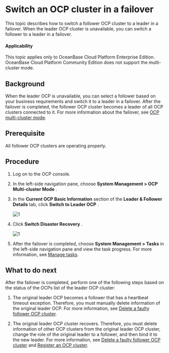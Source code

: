 Switch an OCP cluster in a failover
========================================================

This topic describes how to switch a follower OCP cluster to a leader in a failover. When the leader OCP cluster is unavailable, you can switch a follower to a leader in a failover.

<main id="notice" type='notice'>
<h4>Applicability</h4>
<p>This topic applies only to OceanBase Cloud Platform Enterprise Edition. OceanBase Cloud Platform Community Edition does not support the multi-cluster mode. </p>
</main>

Background
-------------------------------

When the leader OCP is unavailable, you can select a follower based on your business requirements and switch it to a leader in a failover. After the failover is completed, the follower OCP cluster becomes a leader of all OCP clusters connected to it. For more information about the failover, see [OCP multi-cluster mode](../../300.deployment-guide/100.deploying-enterprise-ocp/100.deployment-overview/200.multi-node-deplpyment-overview.md).

Prerequisite
---------------------------------

All follower OCP clusters are operating properly.

Procedure
------------------------------

1. Log on to the OCP console.

2. In the left-side navigation pane, choose **System Management \> OCP Multi-cluster Mode** .

3. In the **Current OCP Basic Information** section of the **Leader \& Follower Details** tab, click **Switch to Leader OCP** .

    ![1](https://help-static-aliyun-doc.aliyuncs.com/assets/img/en-US/3234306461/p394582.png)

4. Click **Switch Disaster Recovery** .

    ![1](https://help-static-aliyun-doc.aliyuncs.com/assets/img/en-US/3234306461/p394578.png)

5. After the failover is completed, choose **System Management \> Tasks** in the left-side navigation pane and view the task progress. For more information, see [Manage tasks](../../1600.system-management-features/100.manage-tasks.md).

What to do next
------------------------------------

After the failover is completed, perform one of the following steps based on the status of the OCPs list of the leader OCP cluster:

1. The original leader OCP becomes a follower that has a heartbeat timeout exception. Therefore, you must manually delete information of the original leader OCP. For more information, see [Delete a faulty follower OCP cluster](../300.ocp-multi-cluster-mode/700.delete-an-ocp-cluster.md).

2. The original leader OCP cluster recovers. Therefore, you must delete information of other OCP clusters from the original leader OCP cluster, change the role of the original leader to a follower, and then bind it to the new leader. For more information, see [Delete a faulty follower OCP cluster](../300.ocp-multi-cluster-mode/700.delete-an-ocp-cluster.md) and [Register an OCP cluster](../300.ocp-multi-cluster-mode/200.register-an-ocp-cluster.md).
